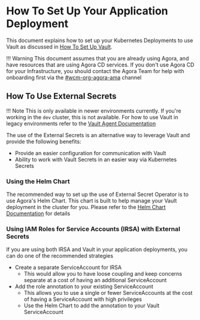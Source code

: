 # How To Set Up Your Application Deployment

This document explains how to set up your Kubernetes Deployments to use Vault as discussed in [How To Set Up Vault](vault_setup.md).

!!! Warning
    This document assumes that you are already using Agora, and have resources that are using Agora CD services.
    If you don't use Agora CD for your Infrastructure, you should contact the Agora Team for help with onboarding first via the [#wcm-org-agora-ama](https://toyotaglobal.enterprise.slack.com/archives/C02CVJLTMJ7) channel

## How To Use External Secrets

!!! Note
    This is only available in newer environments currently.
    If you're working in the `dev` cluster, this is not available.
    For how to use Vault in legacy environments refer to the [Vault Agent Documentation](./vault_agent.md)

The use of the External Secrets is an alternative way to leverage Vault and
provide the following benefits:

* Provide an easier configuration for communication with Vault
* Ability to work with Vault Secrets in an easier way via Kubernetes Secrets

### Using the Helm Chart

The recommended way to set up the use of External Secret Operator is to use Agora's Helm Chart.
This chart is built to help manage your Vault deployment in the cluster for you.
Please refer to the [Helm Chart Documentation](https://github.com/wp-wcm/city/tree/main/infrastructure/helm/vault-external-secrets) for details

### Using IAM Roles for Service Accounts (IRSA) with External Secrets

If you are using both IRSA and Vault in your application deployments, you can do one of the recommended strategies

* Create a separate ServiceAccount for IRSA
  * This would allow you to have loose coupling and keep concerns separate at a cost of having an additional ServiceAccount
* Add the role annotation to your existing ServiceAccount
  * This allows you to use a single or fewer ServiceAccounts at the cost of having a ServiceAccount with high privileges
  * Use the Helm Chart to add the annotation to your Vault ServiceAccount
